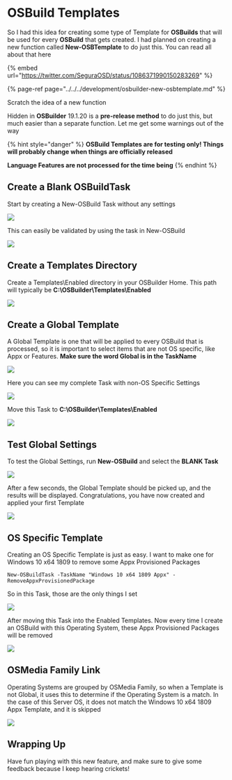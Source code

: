 # OSBuild Templates

So I had this idea for creating some type of Template for **OSBuilds** that will be used for every **OSBuild** that gets created.  I had planned on creating a new function called **New-OSBTemplate** to do just this.  You can read all about that here

{% embed url="https://twitter.com/SeguraOSD/status/1086371990150283269" %}

{% page-ref page="../../../development/osbuilder-new-osbtemplate.md" %}

Scratch the idea of a new function

Hidden in **OSBuilder** 19.1.20 is a **pre-release method** to do just this, but much easier than a separate function.  Let me get some warnings out of the way

{% hint style="danger" %}
**OSBuild Templates are for testing only!  Things will probably change when things are officially released**

**Language Features are not processed for the time being**
{% endhint %}

## Create a Blank OSBuildTask

Start by creating a New-OSBuild Task without any settings

![](../../../.gitbook/assets/2019-01-21_0-26-42.png)

This can easily be validated by using the task in New-OSBuild

![](../../../.gitbook/assets/2019-01-21_0-29-58.png)

## Create a Templates Directory

Create a Templates\Enabled directory in your OSBuilder Home.  This path will typically be **C:\OSBuilder\Templates\Enabled**

![](../../../.gitbook/assets/2019-01-21_0-33-16.png)

## Create a Global Template

A Global Template is one that will be applied to every OSBuild that is processed, so it is important to select items that are not OS specific, like Appx or Features.  **Make sure the word Global is in the TaskName**

![](../../../.gitbook/assets/2019-01-21_0-43-01.png)

Here you can see my complete Task with non-OS Specific Settings

![](../../../.gitbook/assets/2019-01-21_0-44-40.png)

Move this Task to **C:\OSBuilder\Templates\Enabled**

![](../../../.gitbook/assets/2019-01-21_0-46-02.png)

## Test Global Settings

To test the Global Settings, run **New-OSBuild** and select the **BLANK Task**

![](../../../.gitbook/assets/2019-01-21_0-47-34.png)

After a few seconds, the Global Template should be picked up, and the results will be displayed.  Congratulations, you have now created and applied your first Template

![](../../../.gitbook/assets/2019-01-21_0-49-39.png)

## OS Specific Template

Creating an OS Specific Template is just as easy.  I want to make one for Windows 10 x64 1809 to remove some Appx Provisioned Packages

```text
New-OSBuildTask -TaskName "Windows 10 x64 1809 Appx" -RemoveAppxProvisionedPackage
```

So in this Task, those are the only things I set

![](../../../.gitbook/assets/2019-01-21_0-54-37.png)

After moving this Task into the Enabled Templates.  Now every time I create an OSBuild with this Operating System, these Appx Provisioned Packages will be removed

![](../../../.gitbook/assets/2019-01-21_0-56-19.png)

## OSMedia Family Link

Operating Systems are grouped by OSMedia Family, so when a Template is not Global, it uses this to determine if the Operating System is a match.  In the case of this Server OS, it does not match the Windows 10 x64 1809 Appx Template, and it is skipped

![](../../../.gitbook/assets/2019-01-21_0-59-21.png)

## Wrapping Up

Have fun playing with this new feature, and make sure to give some feedback because I keep hearing crickets!

